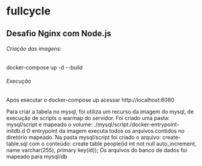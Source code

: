 # fullcycle

## Desafio Nginx com Node.js

###### Criação das imagens:

docker-compose up -d --build 


###### Execução

Após executar o docker-compose up acessar http://localhost:8080 

Para criar a tabela no mysql, foi utiliza um recurso da imagem do mysql, de execução de scripts o warmap do servidor.
Foi criado uma pasta: mysql/script e mapeado o volume: ./mysql/script:/docker-entrypoint-initdb.d
O entrypoint da imagem executa todos os arquivos contidos no diretório mapeado. 
Na pasta mysql/script foi criado o arquivo: create-table.sql com o conteúdo: 
create table people(id int not null auto_increment, name varchar(255), primary key(id));
Os arquivos do banco de dados foi mapeado para mysql/db 

